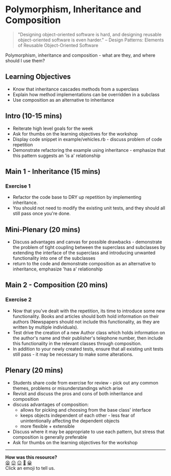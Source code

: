 # Polymorphism, Inheritance and Composition

> "Designing object-oriented software is hard, and designing reusable object-oriented software is even harder."
> – Design Patterns: Elements of Reusable Object-Oriented Software

Polymorphism, inheritance and composition - what are they, and where should I use them?

## Learning Objectives

- Know that inheritance cascades methods from a superclass
- Explain how method implementations can be overridden in a subclass
- Use composition as an alternative to inheritance

## Intro (10-15 mins)
- Reiterate high level goals for the week
- Ask for thumbs on the learning objectives for the workshop
- Display code snippet in example/vehicles.rb - discuss problem of code repetition
- Demonstrate refactoring the example using inheritance - emphasize that this pattern suggests an 'is a' relationship

## Main 1 - Inheritance (15 mins)
### Exercise 1
- Refactor the code base to DRY up repetition by implementing inheritance.  
- You should not need to modify the existing unit tests, and they should all still pass once you're done.

## Mini-Plenary (20 mins)
- Discuss advantages and canvas for possible drawbacks - demonstrate the problem of tight coupling between the superclass and subclasses by extending the interface of the superclass and introducing unwanted functionality into one of the subclasses
- return to the code and demonstrate composition as an alternative to inheritance, emphasize 'has a' relationship

## Main 2 - Composition (20 mins)
### Exercise 2
- Now that you've dealt with the repetition, its time to introduce some new functionality.  Books and articles should both hold information on their authors (Newspapers should not include this functionality, as they are written by multiple individuals).
- Test drive the creation of a new Author class which holds information on the author's name and their publisher's telephone number, then include this functionality in the relevant classes through composition.
- In addition to your newly created tests, ensure that all existing unit tests still pass - it may be necessary to make some alterations.

## Plenary (20 mins)
- Students share code from exercise for review - pick out any common themes, problems or misunderstandings which arise
- Revisit and discuss the pros and cons of both inheritance and composition
- discuss advantages of composition:
  * allows for picking and choosing from the base class' interface
  * keeps objects independent of each other - less fear of unintentionally affecting the dependent objects
  * more flexible + extensible
- Discuss where it may be appropriate to use each pattern, but stress that composition is generally preferable
- Ask for thumbs on the learning objectives for the workshop

<!-- BEGIN GENERATED SECTION DO NOT EDIT -->

---

**How was this resource?**  
[😫](https://airtable.com/shrUJ3t7KLMqVRFKR?prefill_Repository=skills-workshops&prefill_File=week-2/polymorphism_through_inheritance_and_composition/INSTRUCTIONS.md&prefill_Sentiment=😫) [😕](https://airtable.com/shrUJ3t7KLMqVRFKR?prefill_Repository=skills-workshops&prefill_File=week-2/polymorphism_through_inheritance_and_composition/INSTRUCTIONS.md&prefill_Sentiment=😕) [😐](https://airtable.com/shrUJ3t7KLMqVRFKR?prefill_Repository=skills-workshops&prefill_File=week-2/polymorphism_through_inheritance_and_composition/INSTRUCTIONS.md&prefill_Sentiment=😐) [🙂](https://airtable.com/shrUJ3t7KLMqVRFKR?prefill_Repository=skills-workshops&prefill_File=week-2/polymorphism_through_inheritance_and_composition/INSTRUCTIONS.md&prefill_Sentiment=🙂) [😀](https://airtable.com/shrUJ3t7KLMqVRFKR?prefill_Repository=skills-workshops&prefill_File=week-2/polymorphism_through_inheritance_and_composition/INSTRUCTIONS.md&prefill_Sentiment=😀)  
Click an emoji to tell us.

<!-- END GENERATED SECTION DO NOT EDIT -->
